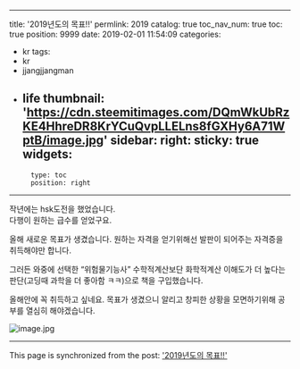 
---
title: '2019년도의 목표!!'
permlink: 2019
catalog: true
toc_nav_num: true
toc: true
position: 9999
date: 2019-02-01 11:54:09
categories:
- kr
tags:
- kr
- jjangjjangman
- life
thumbnail: 'https://cdn.steemitimages.com/DQmWkUbRzKE4HhreDR8KrYCuQvpLLELns8fGXHy6A71WptB/image.jpg'
sidebar:
    right:
        sticky: true
widgets:
    -
        type: toc
        position: right
---


작년에는 hsk도전을 했었습니다.  
다행이 원하는 급수를 얻었구요. 

올해 새로운 목표가 생겼습니다. 
원하는 자격을 얻기위해선
발판이 되어주는 자격증을 취득해야만 합니다.  

그러든 와중에 선택한 “위험물기능사” 
수학적계산보단 화학적계산 이해도가 
더 높다는 판단(고딩때 과학을 더 좋아함 ㅋㅋ)으로 
책을 구입했습니다. 

올해안에 꼭 취득하고 싶네요.  목표가 생겼으니
알리고 창피한 상황을 모면하기위해 
공부를 열심히 해야겠습니다. 

![image.jpg](https://cdn.steemitimages.com/DQmWkUbRzKE4HhreDR8KrYCuQvpLLELns8fGXHy6A71WptB/image.jpg)

- - -

This page is synchronized from the post: ['2019년도의 목표!!'](https://steemit.com/@kingbit/2019)
